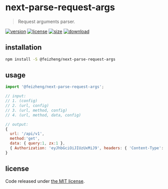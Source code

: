 # next-parse-request-args
> Request arguments parser.

[![version][version-image]][version-url]
[![license][license-image]][license-url]
[![size][size-image]][size-url]
[![download][download-image]][download-url]

## installation
```bash
npm install -S @feizheng/next-parse-request-args
```

## usage
```js
import '@feizheng/next-parse-request-args';

// input:
// 1. (config)
// 2. (url, config)
// 3. (url, method, config)
// 4. (url, method, data, config)

// output:
{
  url: '/api/v1',
  method:'get',
  data: { query:1, zx:1 },
  { Authorization: 'eyJhbGciOiJIUzUxMiJ9', headers: { 'Content-Type': 'application/json' } }
}
```

## license
Code released under [the MIT license](https://github.com/afeiship/next-parse-request-args/blob/master/LICENSE.txt).

[version-image]: https://img.shields.io/npm/v/@feizheng/next-parse-request-args
[version-url]: https://npmjs.org/package/@feizheng/next-parse-request-args

[license-image]: https://img.shields.io/npm/l/@feizheng/next-parse-request-args
[license-url]: https://github.com/afeiship/next-parse-request-args/blob/master/LICENSE.txt

[size-image]: https://img.shields.io/bundlephobia/minzip/@feizheng/next-parse-request-args
[size-url]: https://github.com/afeiship/next-parse-request-args/blob/master/dist/next-parse-request-args.min.js

[download-image]: https://img.shields.io/npm/dm/@feizheng/next-parse-request-args
[download-url]: https://www.npmjs.com/package/@feizheng/next-parse-request-args
